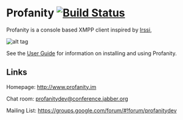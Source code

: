 Profanity [![Build Status](https://travis-ci.org/boothj5/profanity.png?branch=master)](https://travis-ci.org/boothj5/profanity)
=========

Profanity is a console based XMPP client inspired by [Irssi](http://www.irssi.org/),

![alt tag](http://www.profanity.im/images/prof-1.png)

See the [User Guide](http://www.profanity.im/userguide.html) for information on installing and using Profanity.

Links
-----

Homepage: http://www.profanity.im

Chat room: profanitydev@conference.jabber.org

Mailing List: https://groups.google.com/forum/#!forum/profanitydev
